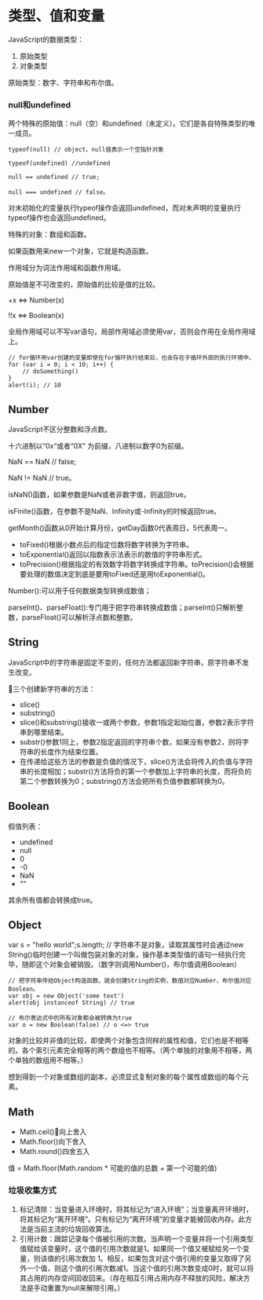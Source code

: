 # 类型、值和变量

JavaScript的数据类型：
1. 原始类型
2. 对象类型

原始类型：数字、字符串和布尔值。

### null和undefined
两个特殊的原始值：null（空）和undefined（未定义）。它们是各自特殊类型的唯一成员。

```
typeof(null) // object，null值表示一个空指针对象

typeof(undefined) //undefined

null == undefined // true;

null === undefined // false。
```

对未初始化的变量执行typeof操作会返回undefined，而对未声明的变量执行typeof操作也会返回undefined。

特殊的对象：数组和函数。

如果函数用来new一个对象，它就是构造函数。

作用域分为词法作用域和函数作用域。

原始值是不可改变的，原始值的比较是值的比较。

+x <=> Number(x)

!!x <=> Boolean(x)

全局作用域可以不写var语句，局部作用域必须使用var，否则会作用在全局作用域上。

```
// for循环用var创建的变量即使在for循环执行结束后，也会存在于循环外部的执行环境中。
for (var i = 0; i < 10; i++) {
    // doSomething()
}
alert(i); // 10
```

## Number
JavaScript不区分整数和浮点数。

十六进制以“0x”或者“0X” 为前缀，八进制以数字0为前缀。

NaN == NaN // false;

NaN != NaN // true。

isNaN()函数，如果参数是NaN或者非数字值，则返回true。

isFinite()函数，在参数不是NaN、Infinity或-Infinity的时候返回true。

getMonth()函数从0开始计算月份，getDay函数0代表周日，5代表周一。

- toFixed()根据小数点后的指定位数将数字转换为字符串。
- toExponential()返回以指数表示法表示的数值的字符串形式。
- toPrecision()根据指定的有效数字将数字转换成字符串。toPrecision()会根据要处理的数值决定到底是要用toFixed还是用toExponential()。

Number():可以用于任何数据类型转换成数值；

parseInt()、parseFloat():专门用于把字符串转换成数值；parseInt()只解析整数，parseFloat()可以解析浮点数和整数。

## String
JavaScript中的字符串是固定不变的，任何方法都返回新字符串，原字符串不发生改变。

三个创建新字符串的方法：
- slice()
- substring()
- slice()和substring()接收一或两个参数，参数1指定起始位置，参数2表示字符串到哪里结束。
- substr()参数1同上，参数2指定返回的字符串个数，如果没有参数2，则将字符串的长度作为结束位置。
- 在传递给这些方法的参数是负值的情况下，slice()方法会将传入的负值与字符串的长度相加；substr()方法将负的第一个参数加上字符串的长度，而将负的第二个参数转换为0；substring()方法会把所有负值参数都转换为0。

## Boolean
假值列表：
- undefined
- null
- 0
- -0
- NaN
- ""

其余所有值都会转换成true。

## Object
var s = "hello world";s.length; // 字符串不是对象，读取其属性时会通过new String()临时创建一个叫做包装对象的对象，操作基本类型值的语句一经执行完毕，随即这个对象会被销毁。（数字则调用Number()，布尔值调用Boolean）

```
// 把字符串传给Object构造函数，就会创建String的实例，数值对应Number，布尔值对应Boolean。
var obj = new Object('some text')
alert(obj instanceof String) // true
```

```
// 布尔表达式中的所有对象都会被转换为true
var o = new Boolean(false) // o <=> true
```

对象的比较并非值的比较，即使两个对象包含同样的属性和值，它们也是不相等的。各个索引元素完全相等的两个数组也不相等。（两个单独的对象用不相等，两个单独的数组用不相等。）

想到得到一个对象或数组的副本，必须显式复制对象的每个属性或数组的每个元素。

## Math
- Math.ceil()向上舍入
- Math.floor()向下舍入
- Math.round()四舍五入

值 = Math.floor(Math.random * 可能的值的总数 + 第一个可能的值)

### 垃圾收集方式

1. 标记清除：当变量进入环境时，将其标记为“进入环境”；当变量离开环境时，将其标记为“离开环境”。只有标记为“离开环境”的变量才能被回收内存。此方法是当前主流的垃圾回收算法。
2. 引用计数：跟踪记录每个值被引用的次数。当声明一个变量并将一个引用类型值赋给该变量时，这个值的引用次数就是1。如果同一个值又被赋给另一个变量，则该值的引用次数加 1。相反，如果包含对这个值引用的变量又取得了另外一个值，则这个值的引用次数减1。当这个值的引用次数变成0时，就可以将其占用的内存空间回收回来。（存在相互引用占用内存不释放的风险，解决方法是手动重置为null来解除引用。）
